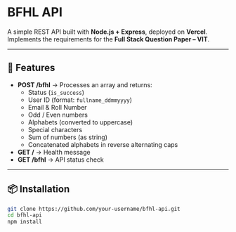 # BFHL API

A simple REST API built with **Node.js + Express**, deployed on **Vercel**.  
Implements the requirements for the **Full Stack Question Paper – VIT**.

---

## 🚀 Features
- **POST /bfhl** → Processes an array and returns:
  - Status (`is_success`)
  - User ID (format: `fullname_ddmmyyyy`)
  - Email & Roll Number
  - Odd / Even numbers
  - Alphabets (converted to uppercase)
  - Special characters
  - Sum of numbers (as string)
  - Concatenated alphabets in reverse alternating caps
- **GET /** → Health message
- **GET /bfhl** → API status check

---

## 📦 Installation
```bash
git clone https://github.com/your-username/bfhl-api.git
cd bfhl-api
npm install
